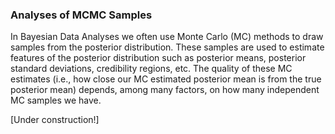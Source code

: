 ### Analyses of MCMC Samples


In Bayesian Data Analyses we often use Monte Carlo (MC) methods to draw samples from the posterior distribution. These samples are used
to estimate features of the posterior distribution such as posterior means, posterior standard deviations, credibility regions, etc. The quality
of these MC estimates (i.e., how close our MC estimated posterior mean is from the true posterior mean) depends, among many factors, on how many
independent MC samples we have. 

[Under construction!]
